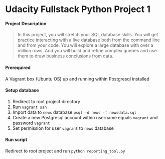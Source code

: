 # Udacity Fullstack Python Project 1

#### Project Description
> In this project, you will stretch your SQL database skills. You will get practice interacting with a live database both from the command line and from your code. You will explore a large database with over a million rows. And you will build and refine complex queries and use them to draw business conclusions from data.

#### Prerequired
A Vagrant box (Ubuntu OS) up and running within Postgresql installed

#### Setup database
1. Redirect to root project directory
2. Run `vagrant ssh`
3. Import data to `news` database `psql -d news -f newsdata.sql`
4. Create a new Postgresql account within username equals `vagrant` and password `vagrant`
5. Set permission for user `vagrant` to `news` database

#### Run script
Redirect to root project and run `python reporting_tool.py`
